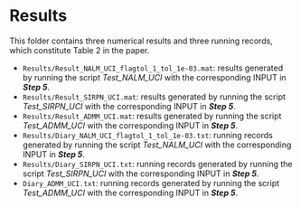 # Results
This folder contains three numerical results and three running records, which constitute Table 2 in the paper.
- `Results/Result_NALM_UCI_flagtol_1_tol_1e-03.mat`: results generated by running the script *Test_NALM_UCI* with the corresponding INPUT in ***Step 5***.
- `Results/Result_SIRPN_UCI.mat`: results generated by running the script *Test_SIRPN_UCI* with the corresponding INPUT in ***Step 5***.
- `Results/Result_ADMM_UCI.mat`: results generated by running the script *Test_ADMM_UCI* with the corresponding INPUT in ***Step 5***.
- `Results/Diary_NALM_UCI_flagtol_1_tol_1e-03.txt`: running records generated by running the script *Test_NALM_UCI* with the corresponding INPUT in ***Step 5***.
- `Results/Diary_SIRPN_UCI.txt`: running records generated by running the script *Test_SIRPN_UCI* with the corresponding INPUT in ***Step 5***.
- `Diary_ADMM_UCI.txt`: running records generated by running the script *Test_ADMM_UCI* with the corresponding INPUT in ***Step 5***.
